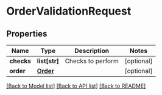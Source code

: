 # OrderValidationRequest

## Properties
Name | Type | Description | Notes
------------ | ------------- | ------------- | -------------
**checks** | **list[str]** | Checks to perform | [optional] 
**order** | [**Order**](Order.md) |  | [optional] 

[[Back to Model list]](../README.md#documentation-for-models) [[Back to API list]](../README.md#documentation-for-api-endpoints) [[Back to README]](../README.md)


